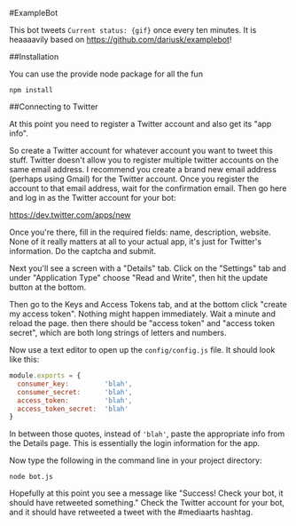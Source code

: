 #ExampleBot

This bot tweets `Current status: {gif}` once every ten minutes. It is heaaaavily based on https://github.com/dariusk/examplebot!

##Installation

You can use the provide node package for all the fun

`npm install`


##Connecting to Twitter

At this point you need to register a Twitter account and also get its "app info".

So create a Twitter account for whatever account you want to tweet this stuff. Twitter doesn't allow you to register multiple twitter accounts on the same email address. I recommend you create a brand new email address (perhaps using Gmail) for the Twitter account. Once you register the account to that email address, wait for the confirmation email. Then go here and log in as the Twitter account for your bot:

https://dev.twitter.com/apps/new

Once you're there, fill in the required fields: name, description, website. None of it really matters at all to your actual app, it's just for Twitter's information. Do the captcha and submit.

Next you'll see a screen with a "Details" tab. Click on the "Settings" tab and under "Application Type" choose "Read and Write", then hit the update button at the bottom.

Then go to the Keys and Access Tokens tab, and at the bottom click "create my access token". Nothing might happen immediately. Wait a minute and reload the page. then there should be "access token" and "access token secret", which are both long strings of letters and numbers.

Now use a text editor to open up the `config/config.js` file. It should look like this:

```javascript
module.exports = {
  consumer_key:         'blah',
  consumer_secret:      'blah',
  access_token:         'blah',
  access_token_secret:  'blah'
}
```

In between those quotes, instead of `'blah'`, paste the appropriate info from the Details page. This is essentially the login information for the app.

Now type the following in the command line in your project directory:

`node bot.js`

Hopefully at this point you see a message like "Success! Check your bot, it should have retweeted something." Check the Twitter account for your bot, and it should have retweeted a tweet with the #mediaarts hashtag.
